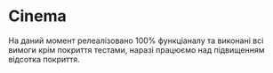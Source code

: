 # Cinema
На даний момент релеалізовано 100% функціаналу та виконані всі вимоги крім покриття тестами, наразі працюємо над підвищенням відсотка покриття.
